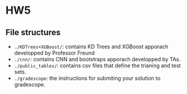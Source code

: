 # HW5

## File structures

- `./KDTrees+XGBoost/`: contains KD Trees and XGBoost apporach developped by Professor Freund
- `./cnn/`: contains CNN and bootstraps apporach developped by TAs. 
- `./public_tables/`: contains csv files that define the trianing and test sets.
- `./gradescope`: the instructions for submiting your solution to gradescope. 